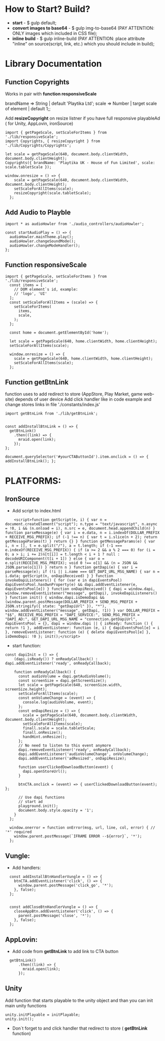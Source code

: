 # How to Start? Build? #
* **start** - $ gulp default;
* **convert images to base64** - $ gulp img-to-base64 (PAY ATTENTION: ONLY images which included in CSS file);
* **inline build** - $ gulp inline-build (PAY ATTENTION: place attribute "inline" on source(script, link, etc.) which you should include in build);
# Library Documentation #

## Function Copyrights ##
Works in pair with **function responsiveScale**

brandName => String | default 'Playtika Ltd';
scale =>  Number | target scale of element | default 1;;

Add **resizeCopyright** on resize listner if you have full responsive playableAd ( for Unity, AppLovin, ironSource)

```
import { getPageScale, setScaleForItems } from './lib/responsiveScale';
import Copyrights, { resizeCopyright } from './lib/Copyrights/Copyrights';

let scale = getPageScale(640, document.body.clientWidth, document.body.clientHeight);
Copyrights({ brandName: 'Playtika UK - House of Fun Limited', scale: scale.tabletScale });

window.onresize = () => {
    scale = getPageScale(640, document.body.clientWidth, document.body.clientHeight);
    setScaleForAllItems(scale);
    resizeCopyright(scale.tabletScale);
  };
```

## Add Audio to Playble ##

```
import * as audioHowler from './audio_controllers/audioHowler';

const startAudioPlay = () => {
  audioHowler.mainTheme.play();
  audioHowler.changeSoundMode();
  audioHowler.changeModeHandler();
};

```

## Function responsiveScale ## 

```
import { getPageScale, setScaleForItems } from './lib/responsiveScale';
  const items = [
    // DOM element`s id, example:
    // 'logo', 'UI'
  ];
  const setScaleForAllItems = (scale) => {
    setScaleForItems(
      items,
      scale,
    );
  };

  const home = document.getElementById('home');

  let scale = getPageScale(640, home.clientWidth, home.clientHeight);
  setScaleForAllItems(scale);

  window.onresize = () => {
    scale = getPageScale(640, home.clientWidth, home.clientHeight);
    setScaleForAllItems(scale);
  };
```

## Function getBtnLink ## 
function uses to add redirect to store (AppStore, Play Market, game web-site) depends of user device
Add click handler like in code example and change stores links in file './constants/index.js'

```
import getBtnLink from './lib/getBtnLink';
  
  
const addInstallBtnLink = () => {
  getBtnLink()
    .then((link) => {
      mraid.open(link);
    });
};

document.querySelector('#yourCTAButtonId').item.onclick = () => { addInstallBtnLink(); };
```

# PLATFORMS: #

## IronSource ##
* Add script to index.html

```
    <script>function getScript(e, i) { var n = document.createElement("script"); n.type = "text/javascript", n.async = !0, i && (n.onload = i), n.src = e, document.head.appendChild(n) } function parseMessage(e) { var i = e.data, n = i.indexOf(DOLLAR_PREFIX + RECEIVE_MSG_PREFIX); if (-1 !== n) { var t = i.slice(n + 2); return getMessageParams(t) } return {} } function getMessageParams(e) { var i, n = [], t = e.split("/"), a = t.length; if (-1 === e.indexOf(RECEIVE_MSG_PREFIX)) { if (a >= 2 && a % 2 === 0) for (i = 0; a > i; i += 2)n[t[i]] = t.length < i + 1 ? null : decodeURIComponent(t[i + 1]) } else { var o = e.split(RECEIVE_MSG_PREFIX); void 0 !== o[1] && (n = JSON && JSON.parse(o[1])) } return n } function getDapi(e) { var i = parseMessage(e); if (!i || i.name === GET_DAPI_URL_MSG_NAME) { var n = i.data; getScript(n, onDapiReceived) } } function invokeDapiListeners() { for (var e in dapiEventsPool) dapiEventsPool.hasOwnProperty(e) && dapi.addEventListener(e, dapiEventsPool[e]) } function onDapiReceived() { dapi = window.dapi, window.removeEventListener("message", getDapi), invokeDapiListeners() } function init() { window.dapi.isDemoDapi && (window.parent.postMessage(DOLLAR_PREFIX + SEND_MSG_PREFIX + JSON.stringify({ state: "getDapiUrl" }), "*"), window.addEventListener("message", getDapi, !1)) } var DOLLAR_PREFIX = "$$", RECEIVE_MSG_PREFIX = "DAPI_SERVICE:", SEND_MSG_PREFIX = "DAPI_AD:", GET_DAPI_URL_MSG_NAME = "connection.getDapiUrl", dapiEventsPool = {}, dapi = window.dapi || { isReady: function () { return !1 }, addEventListener: function (e, i) { dapiEventsPool[e] = i }, removeEventListener: function (e) { delete dapiEventsPool[e] }, isDemoDapi: !0 }; init();</script>

```
* start function: 

```
const dapiInit = () => {
    (dapi.isReady()) ? onReadyCallback() : dapi.addEventListener('ready', onReadyCallback);

    function onReadyCallback() {
      const audioVolume = dapi.getAudioVolume();
      const screenSize = dapi.getScreenSize();
      let scale = getPageScale(640, screenSize.width, screenSize.height);
      setScaleForAllItems(scale);
      const onVolumeChange = (event) => {
        console.log(audioVolume, event);
      };
      const onDapiResize = () => {
        scale = getPageScale(640, document.body.clientWidth, document.body.clientHeight);
        setScaleForAllItems(scale);
        finall.scale = scale.tabletScale;
        finall.onResize();
        handHint.onResize();
      };
      // No need to listen to this event anymore
      dapi.removeEventListener('ready', onReadyCallback);
      dapi.addEventListener('audioVolumeChange', onVolumeChange);
      dapi.addEventListener('adResized', onDapiResize);

      function userClickedDownloadButton(event) {
        dapi.openStoreUrl();
      }

      btnCTA.onclick = (event) => { userClickedDownloadButton(event); };

      // Use dapi functions
      // start ad
      playground.init();
      document.body.style.opacity = '1';
    }
  };

  window.onerror = function onError(msg, url, line, col, error) { // '*' required
    window.parent.postMessage(`IFRAME ERROR --${error}`, '*');
  };
```

## Vungle: ##

* Add handlers:

```
  const addInstallBtnHandlerVungle = () => {
    btnCTA.addEventListener('click', () => {
      window.parent.postMessage('click_go', '*');
    }, false);
  };


  const addCloseBtnHandlerVungle = () => {
    closeAppBtn.addEventListener('click', () => {
      parent.postMessage('close', '*');
    }, false);
  };
```

## AppLovin: ##

  * Add code from **getBtnLink** to add link to CTA button
```
  getBtnLink()
      .then((link) => {
        mraid.open(link);
      });
```

## Unity ##

Add function that starts playable to the unity object and than you can init main unity functions

```
unity.initPlayable = initPlayable;
unity.init();
``` 

* Don`t forget to and click handler that redirect to store ( **getBtnLink**  function)